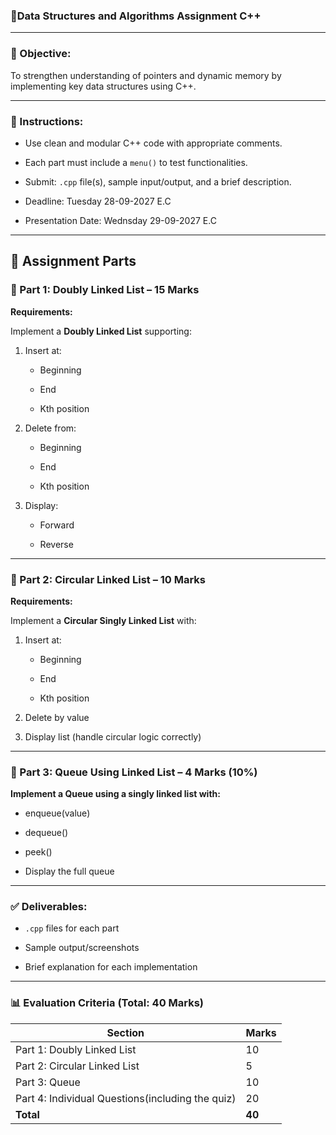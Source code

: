 ### **📘Data Structures and Algorithm**s **Assignment C++**

---

### **📌 Objective:**

To strengthen understanding of pointers and dynamic memory by implementing key data structures using C++.

---

### **📝 Instructions:**

* Use clean and modular C++ code with appropriate comments.

* Each part must include a `menu()` to test functionalities.

* Submit: `.cpp` file(s), sample input/output, and a brief description.

* Deadline: Tuesday 28-09-2027 E.C  
* Presentation Date: Wednsday 29-09-2027 E.C

---

## **📂 Assignment Parts**

### **🧩 Part 1: Doubly Linked List – 15 Marks**

**Requirements:**

Implement a **Doubly Linked List** supporting:

1. Insert at:

   * Beginning

   * End

   * Kth position 

2. Delete from:

   * Beginning

   * End

   * Kth position 

3. Display:

   * Forward

   * Reverse

---

### **🔁 Part 2: Circular Linked List – 10 Marks**

**Requirements:**

Implement a **Circular Singly Linked List** with:

1. Insert at:

   * Beginning

   * End

   * Kth position 

2. Delete by value

3. Display list (handle circular logic correctly)

---

### **🌳 Part 3: Queue Using Linked List – 4 Marks (10%)**

**Implement a Queue using a singly linked list with:**

* enqueue(value)

* dequeue()

* peek()

* Display the full queue

---

### **✅ Deliverables:**

* `.cpp` files for each part

* Sample output/screenshots

* Brief explanation for each implementation

---

### **📊 Evaluation Criteria (Total: 40 Marks)**

| Section | Marks |
| ----- | ----- |
| Part 1: Doubly Linked List | 10 |
| Part 2: Circular Linked List | 5 |
| Part 3: Queue | 10 |
| Part 4: Individual Questions(including the quiz) | 20 |
| **Total** | **40** |
